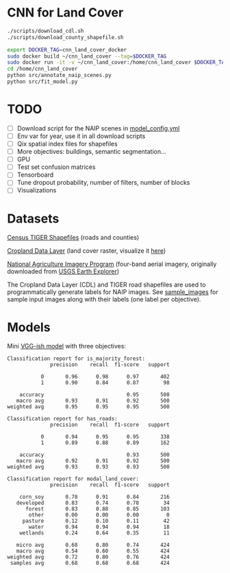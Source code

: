 # CNN for Land Cover

```bash
./scripts/download_cdl.sh
./scripts/download_county_shapefile.sh
```

```bash
export DOCKER_TAG=cnn_land_cover_docker
sudo docker build ~/cnn_land_cover --tag=$DOCKER_TAG
sudo docker run -it -v ~/cnn_land_cover:/home/cnn_land_cover $DOCKER_TAG bash
cd /home/cnn_land_cover
python src/annotate_naip_scenes.py
python src/fit_model.py
```

# TODO

* [ ] Download script for the NAIP scenes in [model_config.yml](config/model_config.yml)
* [ ] Env var for year, use it in all download scripts
* [ ] Qix spatial index files for shapefiles
* [ ] More objectives: buildings, semantic segmentation...
* [ ] GPU
* [ ] Test set confusion matrices
* [ ] Tensorboard
* [ ] Tune dropout probability, number of filters, number of blocks
* [ ] Visualizations

# Datasets

[Census TIGER Shapefiles](https://www.census.gov/geo/maps-data/data/tiger-line.html) (roads and counties)

[Cropland Data Layer](https://www.nass.usda.gov/Research_and_Science/Cropland/Release/) (land cover raster, visualize it [here](https://nassgeodata.gmu.edu/CropScape/))

[National Agriculture Imagery Program](https://www.fsa.usda.gov/programs-and-services/aerial-photography/imagery-programs/naip-imagery/) (four-band aerial imagery, originally downloaded from [USGS Earth Explorer](https://earthexplorer.usgs.gov/?))

The Cropland Data Layer (CDL) and TIGER road shapefiles are used to programmatically generate
labels for NAIP images. See [sample_images](sample_images) for sample input images along
with their labels (one label per objective).

# Models

Mini [VGG-ish model](cnn.py) with three objectives:

```
Classification report for is_majority_forest:
              precision    recall  f1-score   support

           0       0.96      0.98      0.97       402
           1       0.90      0.84      0.87        98

    accuracy                           0.95       500
   macro avg       0.93      0.91      0.92       500
weighted avg       0.95      0.95      0.95       500

Classification report for has_roads:
              precision    recall  f1-score   support

           0       0.94      0.95      0.95       338
           1       0.89      0.88      0.89       162

    accuracy                           0.93       500
   macro avg       0.92      0.91      0.92       500
weighted avg       0.93      0.93      0.93       500

Classification report for modal_land_cover:
              precision    recall  f1-score   support

    corn_soy       0.78      0.91      0.84       216
   developed       0.83      0.74      0.78        34
      forest       0.83      0.88      0.85       103
       other       0.00      0.00      0.00         0
     pasture       0.12      0.10      0.11        42
       water       0.94      0.94      0.94        18
    wetlands       0.24      0.64      0.35        11

   micro avg       0.68      0.80      0.74       424
   macro avg       0.54      0.60      0.55       424
weighted avg       0.72      0.80      0.76       424
 samples avg       0.68      0.68      0.68       424
```